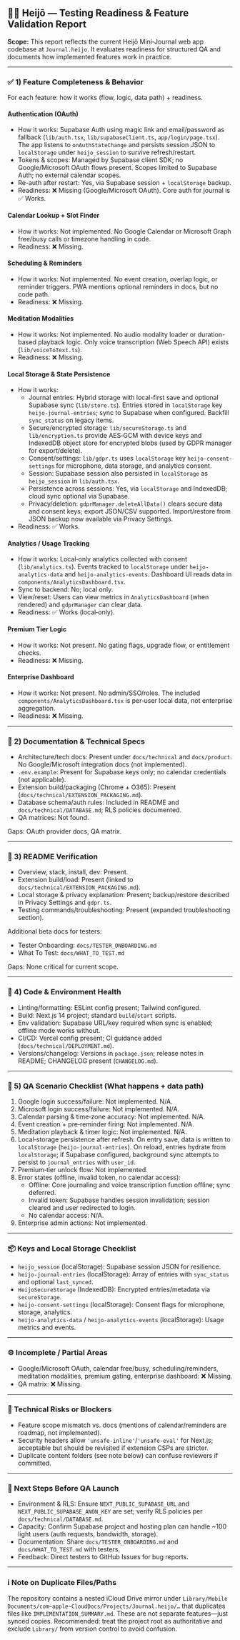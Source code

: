 ## 🧘‍♂️ Heijō — Testing Readiness & Feature Validation Report

**Scope:** This report reflects the current Heijō Mini‑Journal web app codebase at `Journal.heijo`. It evaluates readiness for structured QA and documents how implemented features work in practice.

---

### ✅ 1) Feature Completeness & Behavior

For each feature: how it works (flow, logic, data path) + readiness.

#### Authentication (OAuth)
- How it works: Supabase Auth using magic link and email/password as fallback (`lib/auth.tsx`, `lib/supabaseClient.ts`, `app/login/page.tsx`). The app listens to `onAuthStateChange` and persists session JSON to `localStorage` under `heijo_session` to survive refresh/restart.
- Tokens & scopes: Managed by Supabase client SDK; no Google/Microsoft OAuth flows present. Scopes limited to Supabase Auth; no external calendar scopes.
- Re-auth after restart: Yes, via Supabase session + `localStorage` backup.
- Readiness: ❌ Missing (Google/Microsoft OAuth). Core auth for journal is ✅ Works.

#### Calendar Lookup + Slot Finder
- How it works: Not implemented. No Google Calendar or Microsoft Graph free/busy calls or timezone handling in code.
- Readiness: ❌ Missing.

#### Scheduling & Reminders
- How it works: Not implemented. No event creation, overlap logic, or reminder triggers. PWA mentions optional reminders in docs, but no code path.
- Readiness: ❌ Missing.

#### Meditation Modalities
- How it works: Not implemented. No audio modality loader or duration-based playback logic. Only voice transcription (Web Speech API) exists (`lib/voiceToText.ts`).
- Readiness: ❌ Missing.

#### Local Storage & State Persistence
- How it works:
  - Journal entries: Hybrid storage with local-first save and optional Supabase sync (`lib/store.ts`). Entries stored in `localStorage` key `heijo-journal-entries`; sync to Supabase when configured. Backfill `sync_status` on legacy items.
  - Secure/encrypted storage: `lib/secureStorage.ts` and `lib/encryption.ts` provide AES‑GCM with device keys and IndexedDB object store for encrypted blobs (used by GDPR manager for export/delete).
  - Consent/settings: `lib/gdpr.ts` uses `localStorage` key `heijo-consent-settings` for microphone, data storage, and analytics consent.
  - Session: Supabase session also persisted in `localStorage` as `heijo_session` in `lib/auth.tsx`.
  - Persistence across sessions: Yes, via `localStorage` and IndexedDB; cloud sync optional via Supabase.
  - Privacy/deletion: `gdprManager.deleteAllData()` clears secure data and consent keys; export JSON/CSV supported. Import/restore from JSON backup now available via Privacy Settings.
- Readiness: ✅ Works.

#### Analytics / Usage Tracking
- How it works: Local‑only analytics collected with consent (`lib/analytics.ts`). Events tracked to `localStorage` under `heijo-analytics-data` and `heijo-analytics-events`. Dashboard UI reads data in `components/AnalyticsDashboard.tsx`.
- Sync to backend: No; local only.
- View/reset: Users can view metrics in `AnalyticsDashboard` (when rendered) and `gdprManager` can clear data.
- Readiness: ✅ Works (local‑only).

#### Premium Tier Logic
- How it works: Not present. No gating flags, upgrade flow, or entitlement checks.
- Readiness: ❌ Missing.

#### Enterprise Dashboard
- How it works: Not present. No admin/SSO/roles. The included `components/AnalyticsDashboard.tsx` is per‑user local data, not enterprise aggregation.
- Readiness: ❌ Missing.

---

### 📄 2) Documentation & Technical Specs
- Architecture/tech docs: Present under `docs/technical` and `docs/product`. No Google/Microsoft integration docs (not implemented).
- `.env.example`: Present for Supabase keys only; no calendar credentials (not applicable).
- Extension build/packaging (Chrome + O365): Present (`docs/technical/EXTENSION_PACKAGING.md`).
- Database schema/auth rules: Included in README and `docs/technical/DATABASE.md`; RLS policies documented.
- QA matrices: Not found.

Gaps: OAuth provider docs, QA matrix.

---

### 📘 3) README Verification
- Overview, stack, install, dev: Present.
- Extension build/load: Present (linked to `docs/technical/EXTENSION_PACKAGING.md`).
- Local storage & privacy explanation: Present; backup/restore described in Privacy Settings and `gdpr.ts`.
- Testing commands/troubleshooting: Present (expanded troubleshooting section).

Additional beta docs for testers:
- Tester Onboarding: `docs/TESTER_ONBOARDING.md`
- What To Test: `docs/WHAT_TO_TEST.md`

Gaps: None critical for current scope.

---

### 🧪 4) Code & Environment Health
- Linting/formatting: ESLint config present; Tailwind configured.
- Build: Next.js 14 project; standard `build`/`start` scripts.
- Env validation: Supabase URL/key required when sync is enabled; offline mode works without.
- CI/CD: Vercel config present; CI guidance added (`docs/technical/DEPLOYMENT.md`).
- Versions/changelog: Versions in `package.json`; release notes in README; CHANGELOG present (`CHANGELOG.md`).

---

### 🎯 5) QA Scenario Checklist (What happens + data path)
1) Google login success/failure: Not implemented. N/A.
2) Microsoft login success/failure: Not implemented. N/A.
3) Calendar parsing & time‑zone accuracy: Not implemented. N/A.
4) Event creation + pre‑reminder firing: Not implemented. N/A.
5) Meditation playback & timer logic: Not implemented. N/A.
6) Local‑storage persistence after refresh: On entry save, data is written to `localStorage` (`heijo-journal-entries`). On reload, entries hydrate from `localStorage`; if Supabase configured, background sync attempts to persist to `journal_entries` with `user_id`.
7) Premium‑tier unlock flow: Not implemented.
8) Error states (offline, invalid token, no calendar access):
   - Offline: Core journaling and voice transcription function offline; sync deferred.
   - Invalid token: Supabase handles session invalidation; session cleared and user redirected to login.
   - No calendar access: N/A.
9) Enterprise admin actions: Not implemented.

---

### 📦 Keys and Local Storage Checklist
- `heijo_session` (localStorage): Supabase session JSON for resilience.
- `heijo-journal-entries` (localStorage): Array of entries with `sync_status` and optional `last_synced`.
- `HeijoSecureStorage` (IndexedDB): Encrypted entries/metadata via `secureStorage`.
- `heijo-consent-settings` (localStorage): Consent flags for microphone, storage, analytics.
- `heijo-analytics-data` / `heijo-analytics-events` (localStorage): Usage metrics and events.

---

### ⚙️ Incomplete / Partial Areas
- Google/Microsoft OAuth, calendar free/busy, scheduling/reminders, meditation modalities, premium gating, enterprise dashboard: ❌ Missing.
- QA matrix: ❌ Missing.

---

### 🧩 Technical Risks or Blockers
- Feature scope mismatch vs. docs (mentions of calendar/reminders are roadmap, not implemented).
- Security headers allow `'unsafe-inline'`/`'unsafe-eval'` for Next.js; acceptable but should be revisited if extension CSPs are stricter.
- Duplicate content folders (see note below) can confuse reviewers if committed.

---

### 🚀 Next Steps Before QA Launch
- Environment & RLS: Ensure `NEXT_PUBLIC_SUPABASE_URL` and `NEXT_PUBLIC_SUPABASE_ANON_KEY` are set; verify RLS policies per `docs/technical/DATABASE.md`.
- Capacity: Confirm Supabase project and hosting plan can handle ~100 light users (auth requests, bandwidth, storage).
- Documentation: Share `docs/TESTER_ONBOARDING.md` and `docs/WHAT_TO_TEST.md` with testers.
- Feedback: Direct testers to GitHub Issues for bug reports.

---

### ℹ️ Note on Duplicate Files/Paths
The repository contains a nested iCloud Drive mirror under `Library/Mobile Documents/com~apple~CloudDocs/Projects/Journal.heijo/…` that duplicates files like `IMPLEMENTATION_SUMMARY.md`. These are not separate features—just synced copies. Recommended: treat the project root as authoritative and exclude `Library/` from version control to avoid confusion.


